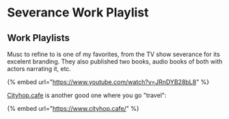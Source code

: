# Severance Work Playlist

## Work Playlists

Musc to refine to is one of my favorites, from the TV show severance for its excelent branding. They also published two books, audio books of both with actors narrating it, etc.&#x20;

{% embed url="https://www.youtube.com/watch?v=JRnDYB28bL8" %}

[Cityhop.cafe](https://cityhop.cafe) is another good one where you go "travel":

{% embed url="https://www.cityhop.cafe/" %}
